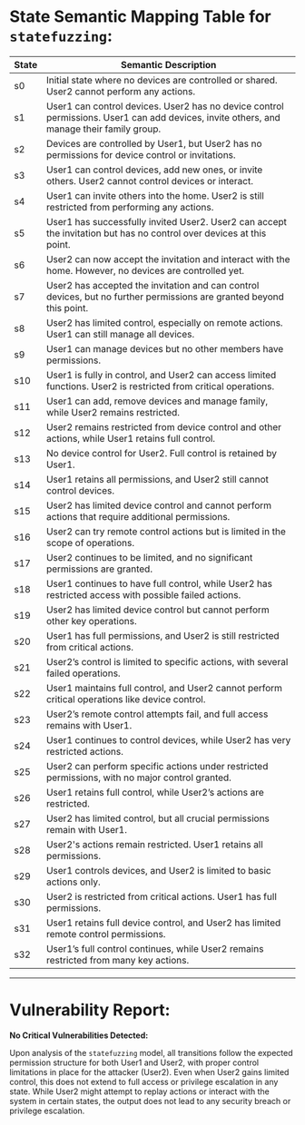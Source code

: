# State Semantic Mapping Table for `statefuzzing`:

| State | Semantic Description |
|-------|----------------------|
| s0 | Initial state where no devices are controlled or shared. User2 cannot perform any actions. |
| s1 | User1 can control devices. User2 has no device control permissions. User1 can add devices, invite others, and manage their family group. |
| s2 | Devices are controlled by User1, but User2 has no permissions for device control or invitations. |
| s3 | User1 can control devices, add new ones, or invite others. User2 cannot control devices or interact. |
| s4 | User1 can invite others into the home. User2 is still restricted from performing any actions. |
| s5 | User1 has successfully invited User2. User2 can accept the invitation but has no control over devices at this point. |
| s6 | User2 can now accept the invitation and interact with the home. However, no devices are controlled yet. |
| s7 | User2 has accepted the invitation and can control devices, but no further permissions are granted beyond this point. |
| s8 | User2 has limited control, especially on remote actions. User1 can still manage all devices. |
| s9 | User1 can manage devices but no other members have permissions. |
| s10 | User1 is fully in control, and User2 can access limited functions. User2 is restricted from critical operations. |
| s11 | User1 can add, remove devices and manage family, while User2 remains restricted. |
| s12 | User2 remains restricted from device control and other actions, while User1 retains full control. |
| s13 | No device control for User2. Full control is retained by User1. |
| s14 | User1 retains all permissions, and User2 still cannot control devices. |
| s15 | User2 has limited device control and cannot perform actions that require additional permissions. |
| s16 | User2 can try remote control actions but is limited in the scope of operations. |
| s17 | User2 continues to be limited, and no significant permissions are granted. |
| s18 | User1 continues to have full control, while User2 has restricted access with possible failed actions. |
| s19 | User2 has limited device control but cannot perform other key operations. |
| s20 | User1 has full permissions, and User2 is still restricted from critical actions. |
| s21 | User2’s control is limited to specific actions, with several failed operations. |
| s22 | User1 maintains full control, and User2 cannot perform critical operations like device control. |
| s23 | User2’s remote control attempts fail, and full access remains with User1. |
| s24 | User1 continues to control devices, while User2 has very restricted actions. |
| s25 | User2 can perform specific actions under restricted permissions, with no major control granted. |
| s26 | User1 retains full control, while User2’s actions are restricted. |
| s27 | User2 has limited control, but all crucial permissions remain with User1. |
| s28 | User2's actions remain restricted. User1 retains all permissions. |
| s29 | User1 controls devices, and User2 is limited to basic actions only. |
| s30 | User2 is restricted from critical actions. User1 has full permissions. |
| s31 | User1 retains full device control, and User2 has limited remote control permissions. |
| s32 | User1’s full control continues, while User2 remains restricted from many key actions. |

---

# Vulnerability Report:

**No Critical Vulnerabilities Detected:**

Upon analysis of the `statefuzzing` model, all transitions follow the expected permission structure for both User1 and User2, with proper control limitations in place for the attacker (User2). Even when User2 gains limited control, this does not extend to full access or privilege escalation in any state. While User2 might attempt to replay actions or interact with the system in certain states, the output does not lead to any security breach or privilege escalation.